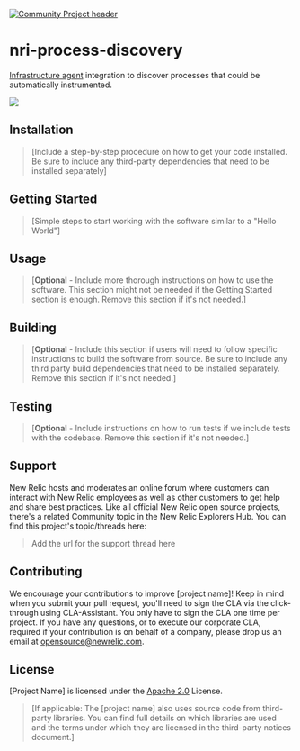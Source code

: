 [![Community Project header](https://github.com/newrelic/opensource-website/raw/master/src/images/categories/Community_Project.png)](https://opensource.newrelic.com/oss-category/#community-project)

# nri-process-discovery

[Infrastructure agent](https://github.com/newrelic/infrastructure-agent/) integration to discover processes that could be automatically instrumented.

![](http://www.plantuml.com/plantuml/proxy?cache=no&src=https://raw.githubusercontent.com/newrelic/nri-process-discovery/main/docs/sequence.plantuml?token=AAJ5S5GO2DM2ROPZQUA63B27VVU5Y)

## Installation

> [Include a step-by-step procedure on how to get your code installed. Be sure to include any third-party dependencies that need to be installed separately]

## Getting Started
>[Simple steps to start working with the software similar to a "Hello World"]

## Usage
>[**Optional** - Include more thorough instructions on how to use the software. This section might not be needed if the Getting Started section is enough. Remove this section if it's not needed.]


## Building

>[**Optional** - Include this section if users will need to follow specific instructions to build the software from source. Be sure to include any third party build dependencies that need to be installed separately. Remove this section if it's not needed.]

## Testing

>[**Optional** - Include instructions on how to run tests if we include tests with the codebase. Remove this section if it's not needed.]

## Support

New Relic hosts and moderates an online forum where customers can interact with New Relic employees as well as other customers to get help and share best practices. Like all official New Relic open source projects, there's a related Community topic in the New Relic Explorers Hub. You can find this project's topic/threads here:

>Add the url for the support thread here

## Contributing
We encourage your contributions to improve [project name]! Keep in mind when you submit your pull request, you'll need to sign the CLA via the click-through using CLA-Assistant. You only have to sign the CLA one time per project.
If you have any questions, or to execute our corporate CLA, required if your contribution is on behalf of a company,  please drop us an email at opensource@newrelic.com.

## License
[Project Name] is licensed under the [Apache 2.0](http://apache.org/licenses/LICENSE-2.0.txt) License.
>[If applicable: The [project name] also uses source code from third-party libraries. You can find full details on which libraries are used and the terms under which they are licensed in the third-party notices document.]
